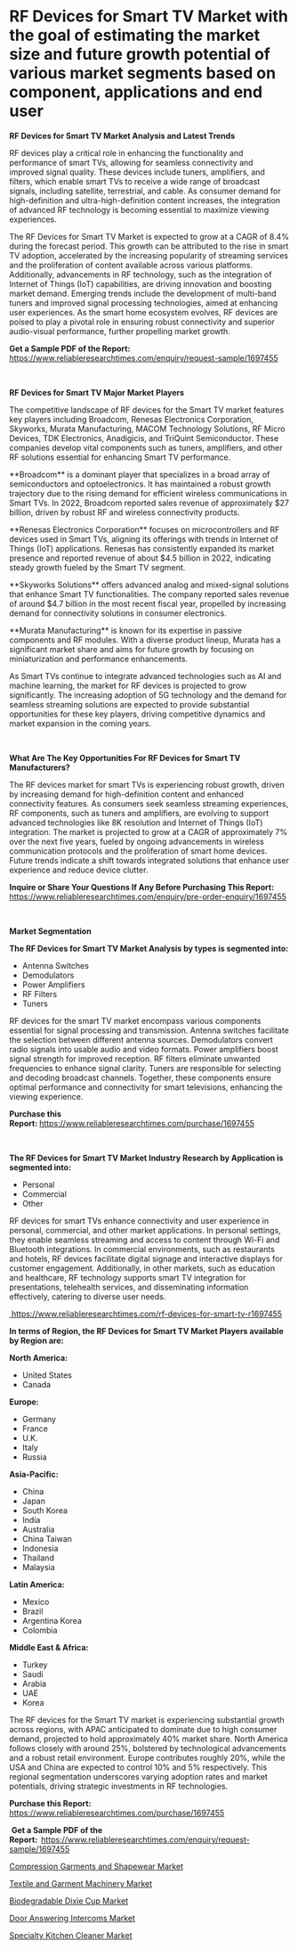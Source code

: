 <p><h1>RF Devices for Smart TV Market with the goal of estimating the market size and future growth potential of various market segments based on component, applications and end user</h1></p><p><strong>RF Devices for Smart TV Market Analysis and Latest Trends</strong></p>
<p><p>RF devices play a critical role in enhancing the functionality and performance of smart TVs, allowing for seamless connectivity and improved signal quality. These devices include tuners, amplifiers, and filters, which enable smart TVs to receive a wide range of broadcast signals, including satellite, terrestrial, and cable. As consumer demand for high-definition and ultra-high-definition content increases, the integration of advanced RF technology is becoming essential to maximize viewing experiences.</p><p>The RF Devices for Smart TV Market is expected to grow at a CAGR of 8.4% during the forecast period. This growth can be attributed to the rise in smart TV adoption, accelerated by the increasing popularity of streaming services and the proliferation of content available across various platforms. Additionally, advancements in RF technology, such as the integration of Internet of Things (IoT) capabilities, are driving innovation and boosting market demand. Emerging trends include the development of multi-band tuners and improved signal processing technologies, aimed at enhancing user experiences. As the smart home ecosystem evolves, RF devices are poised to play a pivotal role in ensuring robust connectivity and superior audio-visual performance, further propelling market growth.</p></p>
<p><strong>Get a Sample PDF of the Report:&nbsp;</strong> <a href="https://www.reliableresearchtimes.com/enquiry/request-sample/1697455?utm_campaign=1582&utm_medium=2&utm_source=Github&utm_content=ia&utm_term=12102024&utm_id=rf-devices-for-smart-tv">https://www.reliableresearchtimes.com/enquiry/request-sample/1697455</a></p>
<p>&nbsp;</p>
<p><strong>RF Devices for Smart TV Major Market Players</strong></p>
<p><p>The competitive landscape of RF devices for the Smart TV market features key players including Broadcom, Renesas Electronics Corporation, Skyworks, Murata Manufacturing, MACOM Technology Solutions, RF Micro Devices, TDK Electronics, Anadigicis, and TriQuint Semiconductor. These companies develop vital components such as tuners, amplifiers, and other RF solutions essential for enhancing Smart TV performance.</p><p>**Broadcom** is a dominant player that specializes in a broad array of semiconductors and optoelectronics. It has maintained a robust growth trajectory due to the rising demand for efficient wireless communications in Smart TVs. In 2022, Broadcom reported sales revenue of approximately $27 billion, driven by robust RF and wireless connectivity products.</p><p>**Renesas Electronics Corporation** focuses on microcontrollers and RF devices used in Smart TVs, aligning its offerings with trends in Internet of Things (IoT) applications. Renesas has consistently expanded its market presence and reported revenue of about $4.5 billion in 2022, indicating steady growth fueled by the Smart TV segment.</p><p>**Skyworks Solutions** offers advanced analog and mixed-signal solutions that enhance Smart TV functionalities. The company reported sales revenue of around $4.7 billion in the most recent fiscal year, propelled by increasing demand for connectivity solutions in consumer electronics.</p><p>**Murata Manufacturing** is known for its expertise in passive components and RF modules. With a diverse product lineup, Murata has a significant market share and aims for future growth by focusing on miniaturization and performance enhancements.</p><p>As Smart TVs continue to integrate advanced technologies such as AI and machine learning, the market for RF devices is projected to grow significantly. The increasing adoption of 5G technology and the demand for seamless streaming solutions are expected to provide substantial opportunities for these key players, driving competitive dynamics and market expansion in the coming years.</p></p>
<p>&nbsp;</p>
<p><strong>What Are The Key Opportunities For RF Devices for Smart TV Manufacturers?</strong></p>
<p><p>The RF devices market for smart TVs is experiencing robust growth, driven by increasing demand for high-definition content and enhanced connectivity features. As consumers seek seamless streaming experiences, RF components, such as tuners and amplifiers, are evolving to support advanced technologies like 8K resolution and Internet of Things (IoT) integration. The market is projected to grow at a CAGR of approximately 7% over the next five years, fueled by ongoing advancements in wireless communication protocols and the proliferation of smart home devices. Future trends indicate a shift towards integrated solutions that enhance user experience and reduce device clutter.</p></p>
<p><strong>Inquire or Share Your Questions If Any Before Purchasing This Report:</strong> <a href="https://www.reliableresearchtimes.com/enquiry/pre-order-enquiry/1697455?utm_campaign=1582&utm_medium=2&utm_source=Github&utm_content=ia&utm_term=12102024&utm_id=rf-devices-for-smart-tv">https://www.reliableresearchtimes.com/enquiry/pre-order-enquiry/1697455</a></p>
<p>&nbsp;</p>
<p><strong>Market Segmentation</strong></p>
<p><strong>The RF Devices for Smart TV Market Analysis by types is segmented into:</strong></p>
<p><ul><li>Antenna Switches</li><li>Demodulators</li><li>Power Amplifiers</li><li>RF Filters</li><li>Tuners</li></ul></p>
<p><p>RF devices for the smart TV market encompass various components essential for signal processing and transmission. Antenna switches facilitate the selection between different antenna sources. Demodulators convert radio signals into usable audio and video formats. Power amplifiers boost signal strength for improved reception. RF filters eliminate unwanted frequencies to enhance signal clarity. Tuners are responsible for selecting and decoding broadcast channels. Together, these components ensure optimal performance and connectivity for smart televisions, enhancing the viewing experience.</p></p>
<p><strong>Purchase this Report:&nbsp;</strong><a href="https://www.reliableresearchtimes.com/purchase/1697455?utm_campaign=1582&utm_medium=2&utm_source=Github&utm_content=ia&utm_term=12102024&utm_id=rf-devices-for-smart-tv">https://www.reliableresearchtimes.com/purchase/1697455</a></p>
<p>&nbsp;</p>
<p><strong>The RF Devices for Smart TV Market Industry Research by Application is segmented into:</strong></p>
<p><ul><li>Personal</li><li>Commercial</li><li>Other</li></ul></p>
<p><p>RF devices for smart TVs enhance connectivity and user experience in personal, commercial, and other market applications. In personal settings, they enable seamless streaming and access to content through Wi-Fi and Bluetooth integrations. In commercial environments, such as restaurants and hotels, RF devices facilitate digital signage and interactive displays for customer engagement. Additionally, in other markets, such as education and healthcare, RF technology supports smart TV integration for presentations, telehealth services, and disseminating information effectively, catering to diverse user needs.</p></p>
<p><a href="https://www.reliableresearchtimes.com/rf-devices-for-smart-tv-r1697455?utm_campaign=1582&utm_medium=2&utm_source=Github&utm_content=ia&utm_term=12102024&utm_id=rf-devices-for-smart-tv">&nbsp;https://www.reliableresearchtimes.com/rf-devices-for-smart-tv-r1697455</a></p>
<p><strong>In terms of Region, the RF Devices for Smart TV Market Players available by Region are:</strong></p>
<p>
    <p> <strong> North America: </strong>
        <ul>
            <li>United States</li>
            <li>Canada</li>
        </ul>
        </p> 
    <p> <strong> Europe: </strong>
        <ul>
            <li>Germany</li>
            <li>France</li>
            <li>U.K.</li>
            <li>Italy</li>
            <li>Russia</li>
        </ul>
        </p> 
    <p> <strong> Asia-Pacific: </strong>
        <ul>
            <li>China</li>
            <li>Japan</li>
            <li>South Korea</li>
            <li>India</li>
            <li>Australia</li>
            <li>China Taiwan</li>
            <li>Indonesia</li>
            <li>Thailand</li>
            <li>Malaysia</li>
        </ul>
        </p> 
    <p> <strong> Latin America: </strong>
        <ul>
            <li>Mexico</li>
            <li>Brazil</li>
            <li>Argentina Korea</li>
            <li>Colombia</li>
        </ul>
        </p> 
    <p> <strong> Middle East & Africa: </strong>
        <ul>
            <li>Turkey</li>
            <li>Saudi</li>
            <li>Arabia</li>
            <li>UAE</li>
            <li>Korea</li>
        </ul>
    </p>
    </p>
<p><p>The RF devices for the Smart TV market is experiencing substantial growth across regions, with APAC anticipated to dominate due to high consumer demand, projected to hold approximately 40% market share. North America follows closely with around 25%, bolstered by technological advancements and a robust retail environment. Europe contributes roughly 20%, while the USA and China are expected to control 10% and 5% respectively. This regional segmentation underscores varying adoption rates and market potentials, driving strategic investments in RF technologies.</p></p>
<p><strong>Purchase this Report: </strong><a href="https://www.reliableresearchtimes.com/purchase/1697455?utm_campaign=1582&utm_medium=2&utm_source=Github&utm_content=ia&utm_term=12102024&utm_id=rf-devices-for-smart-tv">https://www.reliableresearchtimes.com/purchase/1697455</a></p>
<p>&nbsp;<strong>Get a Sample PDF of the Report:&nbsp;&nbsp;</strong><a href="https://www.reliableresearchtimes.com/enquiry/request-sample/1697455?utm_campaign=1582&utm_medium=2&utm_source=Github&utm_content=ia&utm_term=12102024&utm_id=rf-devices-for-smart-tv">https://www.reliableresearchtimes.com/enquiry/request-sample/1697455</a></p>
<p><strong></strong></p>
<p><p><a href="https://www.linkedin.com/pulse/compression-garments-shapewear-market-drivers-challenges-ovqfe?utm_campaign=1582&utm_medium=2&utm_source=Github&utm_content=ia&utm_term=12102024&utm_id=rf-devices-for-smart-tv">Compression Garments and Shapewear Market</a></p><p><a href="https://www.linkedin.com/pulse/global-textile-garment-machinery-market-sector2024-2031-hlmhc?utm_campaign=1582&utm_medium=2&utm_source=Github&utm_content=ia&utm_term=12102024&utm_id=rf-devices-for-smart-tv">Textile and Garment Machinery Market</a></p><p><a href="https://www.linkedin.com/pulse/biodegradable-dixie-cup-market-dynamics-application-types-wctfe?utm_campaign=1582&utm_medium=2&utm_source=Github&utm_content=ia&utm_term=12102024&utm_id=rf-devices-for-smart-tv">Biodegradable Dixie Cup Market</a></p><p><a href="https://www.linkedin.com/pulse/door-answering-intercoms-market-outlook-complete-industry-3ggwe?utm_campaign=1582&utm_medium=2&utm_source=Github&utm_content=ia&utm_term=12102024&utm_id=rf-devices-for-smart-tv">Door Answering Intercoms Market</a></p><p><a href="https://www.linkedin.com/pulse/in-depth-analysis-global-specialty-kitchen-cleaner-market-54jme?utm_campaign=1582&utm_medium=2&utm_source=Github&utm_content=ia&utm_term=12102024&utm_id=rf-devices-for-smart-tv">Specialty Kitchen Cleaner Market</a></p></p>